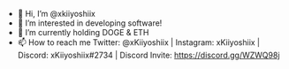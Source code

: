 - 👋 Hi, I’m @xkiiyoshiix
- 👀 I’m interested in developing software!
- 🌱 I’m currently holding DOGE & ETH
- 📫 How to reach me Twitter: @xKiiyoshiix | Instagram: xKiiyoshiix | Discord: xKiiyoshiix#2734 | Discord Invite: https://discord.gg/WZWQ98j

<!---
xkiiyoshiix/xkiiyoshiix is a ✨ special ✨ repository because its `README.md` (this file) appears on your GitHub profile.
You can click the Preview link to take a look at your changes.
--->
